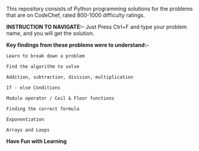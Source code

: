 This repository consists of Python programming solutions for the problems that are on CodeChef, rated 800-1000 difficulty ratings.

**INSTRUCTION TO NAVIGATE:-** Just Press Ctrl+F and type your problem name, and you will get the solution.

**Key findings from these problems were to understand:-**

    Learn to break down a problem
    
    Find the algorithm to solve
    
    Addition, subtraction, division, multiplication
    
    If - else Conditions
    
    Modulo operator / Ceil & Floor functions
    
    Finding the correct formula
    
    Exponentiation
    
    Arrays and Loops
    
  **Have Fun with Learning**

